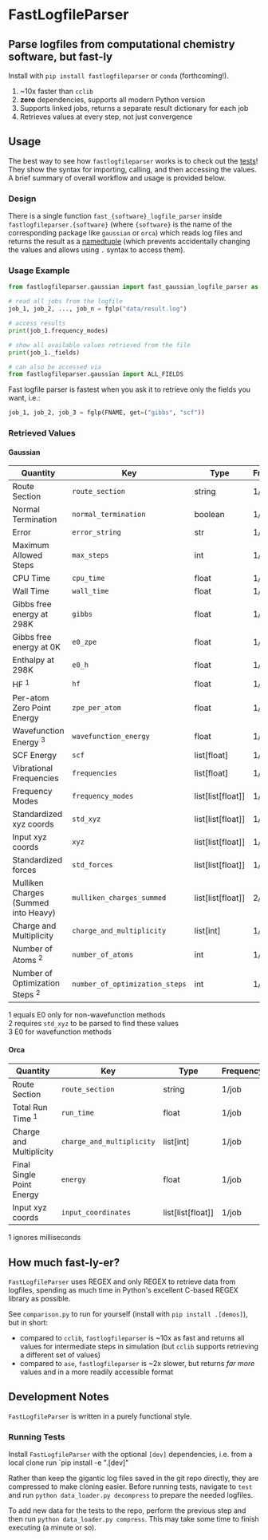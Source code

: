 # FastLogfileParser
## Parse logfiles from computational chemistry software, but fast-ly

Install with `pip install fastlogfileparser` or `conda` (forthcoming!).

 1. ~10x faster than `cclib`
 2. **zero** dependencies, supports all modern Python version
 3. Supports linked jobs, returns a separate result dictionary for each job
 4. Retrieves values at every step, not just convergence

## Usage
The best way to see how `fastlogfileparser` works is to check out the [tests](./test/gaussian_test.py)!
They show the syntax for importing, calling, and then accessing the values.
A brief summary of overall workflow and usage is provided below.

### Design
There is a single function `fast_{software}_logfile_parser` inside `fastlogfileparser.{software}` (where `{software}` is the name of the corresponding package like `gaussian` or `orca`) which reads log files and returns the result as a [namedtuple](https://docs.python.org/3/library/collections.html#collections.namedtuple) (which prevents accidentally changing the values and allows using `.` syntax to access them).

### Usage Example

```python
from fastlogfileparser.gaussian import fast_gaussian_logfile_parser as fglp

# read all jobs from the logfile
job_1, job_2, ..., job_n = fglp("data/result.log")

# access results
print(job_1.frequency_modes)

# show all available values retrieved from the file
print(job_1._fields)

# can also be accessed via
from fastlogfileparser.gaussian import ALL_FIELDS
```

Fast logfile parser is fastest when you ask it to retrieve only the fields you want, i.e.:
```python
job_1, job_2, job_3 = fglp(FNAME, get=("gibbs", "scf"))
```

### Retrieved Values

#### Gaussian

| Quantity | Key | Type | Frequency |
| -------- | --- | ---- | --------- |
| Route Section | `route_section` | string | 1/job |
| Normal Termination | `normal_termination` | boolean | 1/job |
| Error | `error_string` | str | 1/job |
| Maximum Allowed Steps | `max_steps` | int | 1/job |
| CPU Time | `cpu_time` | float | 1/job |
| Wall Time | `wall_time` | float | 1/job |
| Gibbs free energy at 298K | `gibbs` | float | 1/job |
| Gibbs free energy at 0K | `e0_zpe` | float | 1/job |
| Enthalpy at 298K | `e0_h` | float | 1/job |
| HF $^1$ | `hf` | float | 1/job |
| Per-atom Zero Point Energy | `zpe_per_atom` | float | 1/job |
| Wavefunction Energy $^3$ | `wavefunction_energy` | float | 1/job |
| SCF Energy | `scf` | list[float] | 1/job |
| Vibrational Frequencies | `frequencies` | list[float] | 1/job |
| Frequency Modes | `frequency_modes` | list[list[float]] | 1/job |
| Standardized xyz coords | `std_xyz` | list[list[float]] | 1/step/job |
| Input xyz coords | `xyz` | list[list[float]] | 1/step/job |
| Standardized forces | `std_forces` | list[list[float]] | 1/step/job |
| Mulliken Charges (Summed into Heavy) | `mulliken_charges_summed` | list[list[float]] | 2/job |
| Charge and Multiplicity | `charge_and_multiplicity` | list[int] | 1/job |
| Number of Atoms $^2$ | `number_of_atoms` | int | 1/job |
| Number of Optimization Steps $^2$ | `number_of_optimization_steps` | int | 1/job |

$1$ equals E0 only for non-wavefunction methods <br>
$2$ requires `std_xyz` to be parsed to find these values <br>
$3$ E0 for wavefunction methods <br>

#### Orca

| Quantity | Key | Type | Frequency |
| -------- | --- | ---- | --------- |
| Route Section | `route_section` | string | 1/job |
| Total Run Time $^1$ | `run_time` | float | 1/job |
| Charge and Multiplicity | `charge_and_multiplicity` | list[int] | 1/job |
| Final Single Point Energy | `energy` | float | 1/job |
| Input xyz coords | `input_coordinates` | list[list[float]] | 1/job |

$1$ ignores milliseconds <br>

## How much fast-ly-er?
`FastLogfileParser` uses REGEX and only REGEX to retrieve data from logfiles, spending as much time in Python's excellent C-based REGEX library as possible.

See `comparison.py` to run for yourself (install with `pip install .[demos]`), but in short:
 - compared to `cclib`, `fastlogfileparser` is ~10x as fast and returns all values for intermediate steps in simulation (but `cclib` supports retrieving a different set of values)
 - compared to `ase`, `fastlogfileparser` is ~2x slower, but returns _far more_ values and in a more readily accessible format

## Development Notes
`FastLogfileParser` is written in a purely functional style.

### Running Tests
Install `FastLogfileParser` with the optional `[dev]` dependencies, i.e. from a local clone run `pip install -e ".[dev]"

Rather than keep the gigantic log files saved in the git repo directly, they are compressed to make cloning easier.
Before running tests, navigate to `test` and run `python data_loader.py decompress` to prepare the needed logfiles.

To add new data for the tests to the repo, perform the previous step and then run `python data_loader.py compress`.
This may take some time to finish executing (a minute or so).
